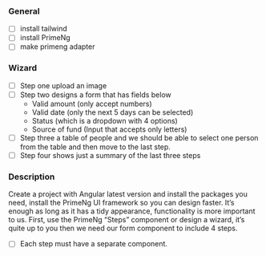 ### General
- [ ] install tailwind
- [ ] install PrimeNg
- [ ] make primeng adapter

### Wizard
- [ ] Step one upload an image
- [ ] Step two designs a form that has fields below
  - Valid amount (only accept numbers)
  - Valid date (only the next 5 days can be selected)
  - Status (which is a dropdown with 4 options)
  - Source of fund (Input that accepts only letters)
- [ ] Step three a table of people and we should be able to select one person from the table and then move to the last step.
- [ ] Step four shows just a summary of the last three steps

### Description
Create a project with Angular latest version and install the packages you need, install the PrimeNg UI framework so you can design faster.
It’s enough as long as it has a tidy appearance, functionality is more important to us.
First, use the PrimeNg “Steps” component or design a wizard, it’s quite up to you then we need our form component to include 4 steps.

- [ ] Each step must have a separate component.
